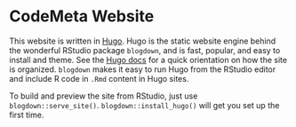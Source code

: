 # CodeMeta Website

This website is written in [Hugo](https://hugodocs.info).  Hugo is the static website engine behind the wonderful RStudio package `blogdown`, and is fast, popular, and easy to install and theme. See the [Hugo docs](https://hugodocs.info) for a quick orientation on how the site is organized.  `blogdown` makes it easy to run Hugo from the RStudio editor and include R code in `.Rmd` content in Hugo sites.  

To build and preview the site from RStudio, just use `blogdown::serve_site()`.  `blogdown::install_hugo()` will get you set up the first time.  
